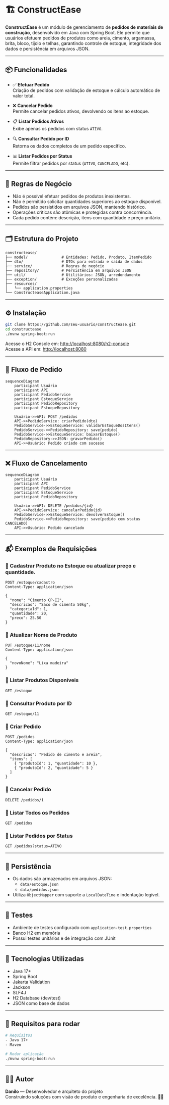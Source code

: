 # 🏗️ ConstructEase

**ConstructEase** é um módulo de gerenciamento de **pedidos de materiais de construção**, desenvolvido em Java com Spring Boot. Ele permite que usuários efetuem pedidos de produtos como areia, cimento, argamassa, brita, bloco, tijolo e telhas, garantindo controle de estoque, integridade dos dados e persistência em arquivos JSON.

---

## 📦 Funcionalidades

- ✅ **Efetuar Pedido**  
  Criação de pedidos com validação de estoque e cálculo automático de valor total.

- ❌ **Cancelar Pedido**  
  Permite cancelar pedidos ativos, devolvendo os itens ao estoque.

- 📋 **Listar Pedidos Ativos**  
  Exibe apenas os pedidos com status `ATIVO`.

- 🔍 **Consultar Pedido por ID**  
  Retorna os dados completos de um pedido específico.

- 📊 **Listar Pedidos por Status**  
  Permite filtrar pedidos por status (`ATIVO`, `CANCELADO`, etc).

---

## 🧠 Regras de Negócio

- Não é possível efetuar pedidos de produtos inexistentes.
- Não é permitido solicitar quantidades superiores ao estoque disponível.
- Pedidos são persistidos em arquivos JSON, mantendo histórico.
- Operações críticas são atômicas e protegidas contra concorrência.
- Cada pedido contém: descrição, itens com quantidade e preço unitário.

---

## 🗂️ Estrutura do Projeto

```
constructease/
├── model/               # Entidades: Pedido, Produto, ItemPedido
├── dto/                 # DTOs para entrada e saída de dados
├── service/             # Regras de negócio
├── repository/          # Persistência em arquivos JSON
├── util/                # Utilitários: JSON, arredondamento
├── exception/           # Exceções personalizadas
├── resources/
│   └── application.properties
└── ConstructeaseApplication.java
```

---

## ⚙️ Instalação

```bash
git clone https://github.com/seu-usuario/constructease.git
cd constructease
./mvnw spring-boot:run
```

Acesse o H2 Console em: [http://localhost:8080/h2-console](http://localhost:8080/h2-console)  
Acesse a API em: [http://localhost:8080](http://localhost:8080)

---

## 🔄 Fluxo de Pedido

```mermaid
sequenceDiagram
    participant Usuário
    participant API
    participant PedidoService
    participant EstoqueService
    participant PedidoRepository
    participant EstoqueRepository

    Usuário->>API: POST /pedidos
    API->>PedidoService: criarPedido(dto)
    PedidoService->>EstoqueService: validarEstoqueDosItens()
    PedidoService->>PedidoRepository: save(pedido)
    PedidoService->>EstoqueService: baixarEstoque()
    PedidoRepository->>JSON: gravarPedido()
    API->>Usuário: Pedido criado com sucesso
```

---

## ❌ Fluxo de Cancelamento

```mermaid
sequenceDiagram
    participant Usuário
    participant API
    participant PedidoService
    participant EstoqueService
    participant PedidoRepository

    Usuário->>API: DELETE /pedidos/{id}
    API->>PedidoService: cancelarPedido(id)
    PedidoService->>EstoqueService: devolverEstoque()
    PedidoService->>PedidoRepository: save(pedido com status CANCELADO)
    API->>Usuário: Pedido cancelado
```

---

## 📬 Exemplos de Requisições

### 🔹 Cadastrar Produto no Estoque ou atualizar preço e quantidade.

```http
POST /estoque/cadastro
Content-Type: application/json

{
  "nome": "Cimento CP-II",
  "descricao": "Saco de cimento 50kg",
  "categoriaId": 1,
  "quantidade": 20,
  "preco": 25.50
}
```

### 🔹 Atualizar Nome de Produto

```http
PUT /estoque/11/nome
Content-Type: application/json

{
  "novoNome": "Lixa madeira"
}
```

### 🔹 Listar Produtos Disponíveis

```http
GET /estoque
```

### 🔹 Consultar Produto por ID

```http
GET /estoque/11
```

### 🔹 Criar Pedido

```http
POST /pedidos
Content-Type: application/json

{
  "descricao": "Pedido de cimento e areia",
  "itens": [
    { "produtoId": 1, "quantidade": 10 },
    { "produtoId": 2, "quantidade": 5 }
  ]
}
```

### 🔹 Cancelar Pedido

```http
DELETE /pedidos/1
```

### 🔹 Listar Todos os Pedidos

```http
GET /pedidos
```

### 🔹 Listar Pedidos por Status

```http
GET /pedidos?status=ATIVO
```


---

## 📁 Persistência

- Os dados são armazenados em arquivos JSON:
    - `data/estoque.json`
    - `data/pedidos.json`
- Utiliza `ObjectMapper` com suporte a `LocalDateTime` e indentação legível.

---

## 🧪 Testes

- Ambiente de testes configurado com `application-test.properties`
- Banco H2 em memória
- Possui testes unitários e de integração com JUnit

---

## 🚀 Tecnologias Utilizadas

- Java 17+
- Spring Boot
- Jakarta Validation
- Jackson
- SLF4J
- H2 Database (dev/test)
- JSON como base de dados

---

## 📌 Requisitos para rodar

```bash
# Requisitos
- Java 17+
- Maven

# Rodar aplicação
./mvnw spring-boot:run
```

---

## 👨‍💻 Autor

**Danilo** — Desenvolvedor e arquiteto do projeto  
Construindo soluções com visão de produto e engenharia de excelência. 🧱🚀

